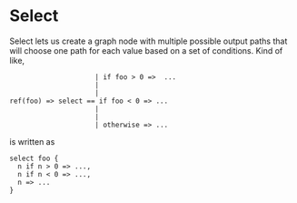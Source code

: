 # Select

Select lets us create a graph node with multiple possible output paths that
will choose one path for each value based on a set of conditions. Kind of like,

```
                     | if foo > 0 =>  ...
                     |
                     |
ref(foo) => select == if foo < 0 => ...
                     |
                     |
                     | otherwise => ...
```

is written as

```
select foo {
  n if n > 0 => ...,
  n if n < 0 => ...,
  n => ...
}
```
